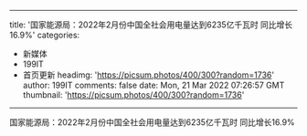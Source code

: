 
---
title: '国家能源局：2022年2月份中国全社会用电量达到6235亿千瓦时 同比增长16.9%'
categories: 
 - 新媒体
 - 199IT
 - 首页更新
headimg: 'https://picsum.photos/400/300?random=1736'
author: 199IT
comments: false
date: Mon, 21 Mar 2022 07:26:57 GMT
thumbnail: 'https://picsum.photos/400/300?random=1736'
---

<div>   
国家能源局：2022年2月份中国全社会用电量达到6235亿千瓦时 同比增长16.9%  
</div>
            